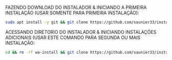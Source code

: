 FAZENDO DOWNLOAD DO INSTALADOR & INICIANDO A PRIMEIRA INSTALAÇÃO (USAR SOMENTE PARA PRIMEIRA INSTALAÇÃO):

```bash
sudo apt install -y git && git clone https://github.com/saunier33/install_whaticketv2.git && sudo chmod -R 777 install_whaticketv2 && cd install_whaticketv2 && sudo ./install_primaria
```

ACESSANDO DIRETORIO DO INSTALADOR & INICIANDO INSTALAÇÕES ADICIONAIS (USAR ESTE COMANDO PARA SEGUNDA OU MAIS INSTALAÇÃO:
```bash
cd && rm -rf wa-install && git clone https://github.com/saunier33/install_whaticketv2.git && sudo chmod -R 777 ./install_whaticketv2 && cd ./install_whaticketv2 && sudo ./install_instancia
```

